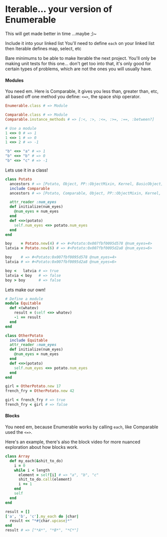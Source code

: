 Iterable... your version of Enumerable
======================================

This will get made better in time ...maybe ;)~

Include it into your linked list
You'll need to define `each` on your linked list
then Iterable defines map, select, etc


Bare minimums to be able to make Iterable
the next project. You'll only be making unit tests
for this one... don't get too into that, it's
only good for certain types of problems, which
are not the ones you will usually have.


#### Modules

You need em. Here is Comparable, it gives you less than, greater than,
etc, all based off one method you define: `<=>`, the space ship operator.

```ruby
Enumerable.class # => Module

Comparable.class # => Module
Comparable.instance_methods # => [:<, :>, :<=, :>=, :==, :between?]

# Use a module
1 <=> 0 # => 1
1 <=> 1 # => 0
1 <=> 2 # => -1

"b" <=> "a" # => 1
"b" <=> "b" # => 0
"b" <=> "c" # => -1
```


Lets use it in a class!

```ruby
class Potato
  ancestors # => [Potato, Object, PP::ObjectMixin, Kernel, BasicObject]
  include Comparable
  ancestors # => [Potato, Comparable, Object, PP::ObjectMixin, Kernel, BasicObject]

  attr_reader :num_eyes
  def initialize(num_eyes)
    @num_eyes = num_eyes
  end
  def <=>(potato)
    self.num_eyes <=> potato.num_eyes
  end
end

boy    = Potato.new(4) # => #<Potato:0x007fbf0095d578 @num_eyes=4>
latvia = Potato.new(6) # => #<Potato:0x007fbf0095d2a8 @num_eyes=6>

boy    # => #<Potato:0x007fbf0095d578 @num_eyes=4>
latvia # => #<Potato:0x007fbf0095d2a8 @num_eyes=6>

boy <   latvia # => true
latvia < boy   # => false
boy > boy      # => false
```

Lets make our own!

```ruby
# Define a module
module Equitable
  def <(whatev)
    result = (self <=> whatev)
    -1 == result
  end
end

class OtherPotato
  include Equitable
  attr_reader :num_eyes
  def initialize(num_eyes)
    @num_eyes = num_eyes
  end
  def <=>(potato)
    self.num_eyes <=> potato.num_eyes
  end
end

girl = OtherPotato.new 17
french_fry = OtherPotato.new 42

girl < french_fry # => true
french_fry < girl # => false
```


#### Blocks

You need em, because Enumerable works by calling `each`,
like Comparable used the `<=>`.

Here's an example, there's also the block video
for more nuanced exploration about how blocks work.


```ruby
class Array
  def my_each(&shit_to_do)
    i = 0
    while i < length
      element = self[i] # => "a", "b", "c"
      shit_to_do.call(element)
      i += 1
    end
    self
  end
end

result = []
['a', 'b', 'c'].my_each do |char|
  result << "*#{char.upcase}*"
end
result # => ["*A*", "*B*", "*C*"]
```
